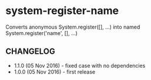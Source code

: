 # system-register-name
Converts anonymous System.register([], ...) into named System.register('name', [], ...)

## CHANGELOG
* 1.1.0 (05 Nov 2016) - fixed case with no dependencies
* 1.0.0 (05 Nov 2016) - first release